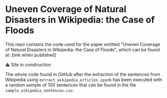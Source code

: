 # Uneven Coverage of Natural Disasters in Wikipedia: the Case of Floods

This repo contains the code used for the paper entitled "Uneven Coverage of Natural Disasters in Wikipedia: the Case of Floods", which can be found at: [link when published]

⚠ Site in construction

The whole code found in GitHub after the extraction of the sentences from Wikipedia using `extract_wikipedia_articles.ipynb` has been executed with a random sample of 100 sentences that can be found in the file `sample_wikipedia_sentences.csv`.
